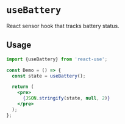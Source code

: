 # `useBattery`

React sensor hook that tracks battery status.


## Usage

```jsx
import {useBattery} from 'react-use';

const Demo = () => {
  const state = useBattery();

  return (
    <pre>
      {JSON.stringify(state, null, 2)}
    </pre>
  );
};
```

